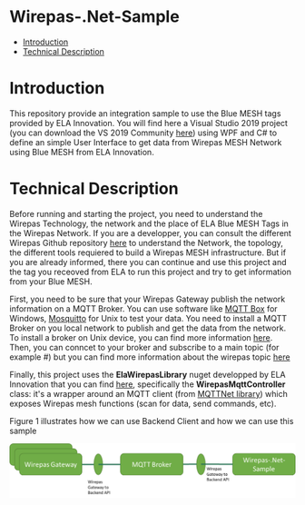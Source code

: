# Wirepas-.Net-Sample

<!-- MarkdownTOC levels="1,2,3" autolink="true"  -->

- [Introduction](#introduction)
- [Technical Description](#technical-description)


# Introduction
This repository provide an integration sample to use the Blue MESH tags provided by ELA Innovation. You will find here a Visual Studio 2019 project (you can download the VS 2019 Community [here](https://visualstudio.microsoft.com/fr/downloads/)) using WPF and C# to define an simple User Interface to get data from Wirepas MESH Network using Blue MESH from ELA Innovation.

# Technical Description
Before running and starting the project, you need to understand the Wirepas Technology, the network and the place of ELA Blue MESH Tags in the Wirepas Network. If you are a developper, you can consult the different Wirepas Github repository [here](https://github.com/wirepas) to understand the Network, the topology, the different tools requiered to build a Wirepas MESH infrastructure. But if you are already informed, there you can continue and use this project and the tag you receoved from ELA to run this project and try to get information from your Blue MESH.

First, you need to be sure that your Wirepas Gateway publish the network information on a MQTT Broker. You can use software like [MQTT Box](http://workswithweb.com/mqttbox.html) for Windows, [Mosquitto](https://mosquitto.org) for Unix to test your data. You need to install a MQTT Broker on you local network to publish and get the data from the network. To install a broker on Unix device, you can find more information [here](https://www.instructables.com/Installing-MQTT-BrokerMosquitto-on-Raspberry-Pi/). Then, you can conncet to your broker and subscribe to a main topic (for example #) but you can find more information about the wirepas topic [here](https://github.com/wirepas/backend-apis/blob/master/gateway_to_backend/README.md)

Finally, this project uses the **ElaWirepasLibrary** nuget developped by ELA Innovation that you can find [here](https://www.nuget.org/packages/ElaWirepasLibrary/), specifically the **WirepasMqttController** class: it's a wrapper around an MQTT client (from [MQTTNet library](https://github.com/dotnet/MQTTnet)) which exposes Wirepas mesh functions (scan for data, send commands, etc).


Figure 1 illustrates how we can use Backend Client and how we can use this sample

![here_schematics](https://github.com/elaInnovation/Wirepas-.Net-Sample/blob/master/Images/wirepas_sample_01.png)


